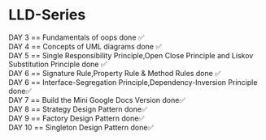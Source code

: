 # LLD-Series<br>
DAY 3 == Fundamentals of oops done ✅<br>
DAY 4 == Concepts of UML diagrams done ✅<br>
DAY 5 == Single Responsibility Principle,Open Close Principle and Liskov Substitution Principle done ✅<br>
DAY 6 == Signature Rule,Property Rule & Method Rules done ✅<br>
DAY 6 == Interface-Segregation Principle,Dependency-Inversion Principle done✅<br>
DAY 7 == Build the Mini Google Docs Version done✅<br>
DAY 8 == Strategy Design Pattern done✅<br>
DAY 9 == Factory Design Pattern done✅<br>
DAY 10 == Singleton Design Pattern done✅<br>